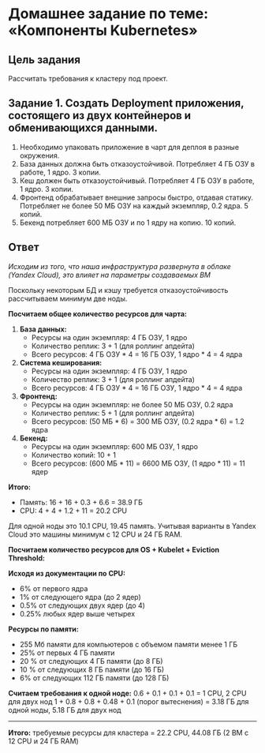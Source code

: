 # Домашнее задание по теме: «Компоненты Kubernetes»

## Цель задания

Рассчитать требования к кластеру под проект.

## Задание 1. Создать Deployment приложения, состоящего из двух контейнеров и обменивающихся данными.

1. Необходимо упаковать приложение в чарт для деплоя в разные окружения.
2. База данных должна быть отказоустойчивой. Потребляет 4 ГБ ОЗУ в работе, 1 ядро. 3 копии.
3. Кеш должен быть отказоустойчивый. Потребляет 4 ГБ ОЗУ в работе, 1 ядро. 3 копии.
4. Фронтенд обрабатывает внешние запросы быстро, отдавая статику. Потребляет не более 50 МБ ОЗУ на каждый экземпляр, 0.2 ядра. 5 копий.
5. Бекенд потребляет 600 МБ ОЗУ и по 1 ядру на копию. 10 копий.

## Ответ

*Исходим из того, что наша инфраструктура развернута в облаке (Yandex Cloud), это влияет на параметры создаваемых ВМ*

Поскольку некоторым БД и кэшу требуется отказоустойчивость рассчитываем минимум две ноды.

**Посчитаем общее количество ресурсов для чарта:**

1. **База данных:**
    * Ресурсы на один экземпляр: 4 ГБ ОЗУ, 1 ядро
    * Количество реплик: 3 + 1 (для роллинг апдейта)
    * Всего ресурсов: 4 ГБ ОЗУ * 4 = 16 ГБ ОЗУ, 1 ядро * 4 = 4 ядра
2. **Система кеширования:**
    * Ресурсы на один экземпляр: 4 ГБ ОЗУ, 1 ядро
    * Количество реплик: 3 + 1 (для роллинг апдейта)
    * Всего ресурсов: 4 ГБ ОЗУ * 4 = 16 ГБ ОЗУ, 1 ядро * 4 = 4 ядра
3. **Фронтенд:**
    * Ресурсы на один экземпляр: не более 50 МБ ОЗУ, 0.2 ядра
    * Количество реплик: 5 + 1 (для роллинг апдейта)
    * Всего ресурсов: (50 МБ * 6) = 300 МБ ОЗУ, (0.2 ядра * 6) = 1.2 ядра
4. **Бекенд:**
    * Ресурсы на один экземпляр: 600 МБ ОЗУ, 1 ядро
    * Количество копий: 10 + 1
    * Всего ресурсов: (600 МБ * 11) = 6600 МБ ОЗУ, (1 ядро * 11) = 11 ядер

**Итого:**
  * Память: 16 + 16 + 0.3 + 6.6 = 38.9 ГБ
  * CPU: 4 + 4 + 1.2 + 11 = 20.2 CPU

Для одной ноды это 10.1 CPU, 19.45 память. Учитывая варианты в Yandex Cloud это машины минимум с 12 CPU и 24 ГБ RAM.

**Посчитаем количество ресурсов для OS + Kubelet + Eviction Threshold:**

**Исходя из документации по CPU:**
  * 6% от первого ядра
  * 1% от следующего ядра (до 2 ядер)
  * 0.5% от следующих двух ядер (до 4)
  * 0.25% любых ядер выше четырех

**Ресурсы по памяти:**
  * 255 Мб памяти для компьютеров с объемом памяти менее 1 ГБ
  * 25% от первых 4 ГБ памяти
  * 20 % от следующих 4 ГБ памяти (до 8 ГБ)
  * 10 % от следующих 8 ГБ памяти (до 16 ГБ)
  * 6% от следующих 112 ГБ памяти (до 128 ГБ)

**Считаем требования к одной ноде:**
0.6 + 0.1 + 0.1 + 0.1 = 1 CPU, 2 CPU для двух нод
1 + 0.8 + 0.8 + 0.48 + 0.1 (порог вытеснения) = 3.18 ГБ для одной ноды, 5.18 ГБ для двух нод

---

**Итого:** требуемые ресурсы для кластера = 22.2 CPU, 44.08 ГБ (2 ВМ с 12 CPU и 24 ГБ RAM)
